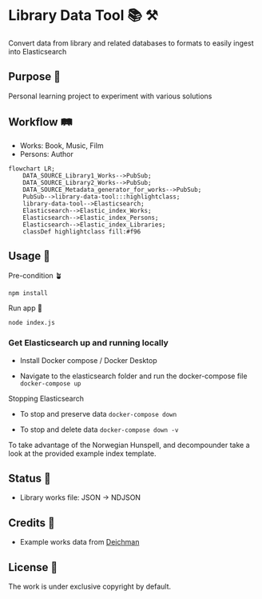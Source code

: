 # Library Data Tool 📚 ⚒️

Convert data from library and related databases to formats to easily ingest into Elasticsearch

## Purpose 💖

Personal learning project to experiment with various solutions

## Workflow 🛤️

- Works: Book, Music, Film
- Persons: Author

```mermaid
flowchart LR;
    DATA_SOURCE_Library1_Works-->PubSub;
    DATA_SOURCE_Library2_Works-->PubSub;
    DATA_SOURCE_Metadata_generator_for_works-->PubSub;
    PubSub-->library-data-tool:::highlightclass;
    library-data-tool-->Elasticsearch;
    Elasticsearch-->Elastic_index_Works;
    Elasticsearch-->Elastic_index_Persons;
    Elasticsearch-->Elastic_index_Libraries;
    classDef highlightclass fill:#f96
```

## Usage 🤖

Pre-condition 🪴

`npm install`

Run app 🚀

`node index.js`

### Get Elasticsearch up and running locally

- Install Docker compose / Docker Desktop

- Navigate to the elasticsearch folder and run the docker-compose file `docker-compose up`

Stopping Elasticsearch

- To stop and preserve data `docker-compose down`

- To stop and delete data `docker-compose down -v`

To take advantage of the Norwegian Hunspell, and decompounder take a look at the provided example index template.

## Status 🚜

- Library works file: JSON -> NDJSON

## Credits 👏

- Example works data from [Deichman](https://deichman.no/)

## License 📝

The work is under exclusive copyright by default.
